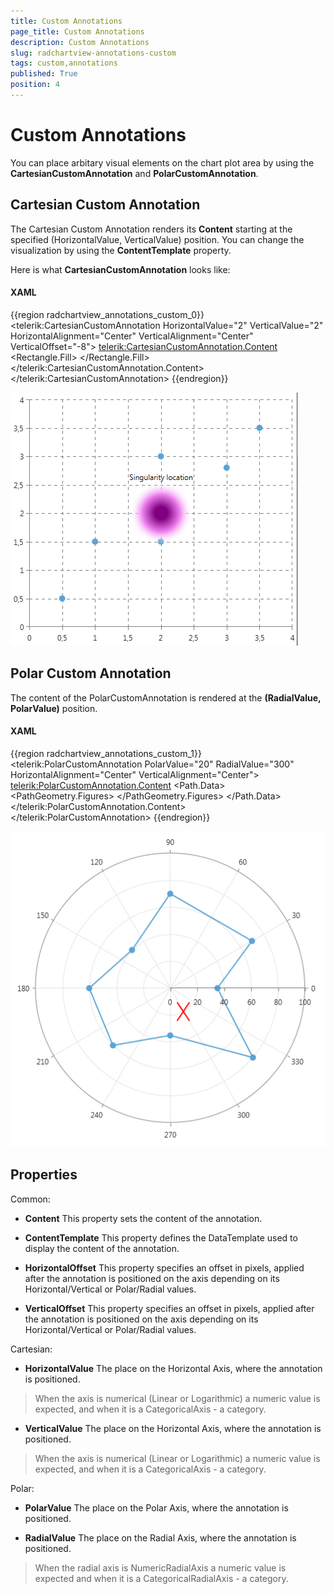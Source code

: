 ```yaml
---
title: Custom Annotations
page_title: Custom Annotations
description: Custom Annotations
slug: radchartview-annotations-custom
tags: custom,annotations
published: True
position: 4
---
```


# Custom Annotations



You can place arbitary visual elements on the chart plot area by using the __CartesianCustomAnnotation__ and __PolarCustomAnnotation__.
      

## Cartesian Custom Annotation

The Cartesian Custom Annotation renders its __Content__ starting at the specified (HorizontalValue, VerticalValue) position. You can change the visualization by using the __ContentTemplate__ property.
        

Here is what __CartesianCustomAnnotation__ looks like:
        

#### __XAML__

{{region radchartview_annotations_custom_0}}
	<telerik:CartesianCustomAnnotation HorizontalValue="2" VerticalValue="2"
	                                   HorizontalAlignment="Center" VerticalAlignment="Center"
	                                   VerticalOffset="-8">
	    <telerik:CartesianCustomAnnotation.Content>
	        <StackPanel Orientation="Vertical">
	            <TextBlock Text="Singularity location"/>
	            <Rectangle Width="100" Height="100">
	                <Rectangle.Fill>
	                    <RadialGradientBrush Center="0.5,0.5" RadiusX="0.5" RadiusY="0.5" GradientOrigin="0.5,0.5">
	                        <GradientStop Color="Purple" Offset="0.2"></GradientStop>
	                        <GradientStop Color="Violet" Offset="0.6"></GradientStop>
	                        <GradientStop Color="Transparent" Offset="1"></GradientStop>
	                    </RadialGradientBrush>
	                </Rectangle.Fill>
	            </Rectangle>
	        </StackPanel>
	    </telerik:CartesianCustomAnnotation.Content>
	</telerik:CartesianCustomAnnotation>
	{{endregion}}

![Rad Chart View-annotations-cartesian-custom](images/RadChartView-annotations-cartesian-custom.png)

## Polar Custom Annotation

The content of the PolarCustomAnnotation is rendered at the __(RadialValue, PolarValue)__ position.
        

#### __XAML__

{{region radchartview_annotations_custom_1}}
	<telerik:PolarCustomAnnotation PolarValue="20" RadialValue="300" 
	                               HorizontalAlignment="Center" VerticalAlignment="Center">
	    <telerik:PolarCustomAnnotation.Content>
	            <Path Stroke="Red" StrokeThickness="2">
	                <Path.Data>
	                    <PathGeometry>
	                        <PathGeometry.Figures>
	                            <PathFigure StartPoint="0,0">
	                                <LineSegment Point="20,30"/>
	                            </PathFigure>
	                            <PathFigure StartPoint="0,30">
	                                <LineSegment Point="20,0"/>
	                            </PathFigure>
	                        </PathGeometry.Figures>
	                    </PathGeometry>
	                </Path.Data>
	            </Path>
	    </telerik:PolarCustomAnnotation.Content>
	</telerik:PolarCustomAnnotation>
	{{endregion}}

![Rad Chart View-annotations-polar-custom](images/RadChartView-annotations-polar-custom.png)

## Properties

Common:
        

* __Content__ This property sets the content of the annotation.
            

* __ContentTemplate__ This property defines the DataTemplate used to display the content of the annotation.
            

* __HorizontalOffset__ This property specifies an offset in pixels, applied after the annotation is positioned on the axis depending on its Horizontal/Vertical or Polar/Radial values.
            

* __VerticalOffset__ This property specifies an offset in pixels, applied after the annotation is positioned on the axis depending on its Horizontal/Vertical or Polar/Radial values.
            

Cartesian:
        

* __HorizontalValue__ The place on the Horizontal Axis, where the annotation is positioned.
            

>When the axis is numerical (Linear or Logarithmic) a numeric value is expected, and when it is a CategoricalAxis - a category.
              

* __VerticalValue__ The place on the Horizontal Axis, where the annotation is positioned.
            

>When the axis is numerical (Linear or Logarithmic) a numeric value is expected, and when it is a CategoricalAxis - a category.
              

Polar:
        

* __PolarValue__ The place on the Polar Axis, where the annotation is positioned.
            

* __RadialValue__ The place on the Radial Axis, where the annotation is positioned.
            

>When the radial axis is NumericRadialAxis a numeric value is expected and when it is a CategoricalRadialAxis - a category.
              
